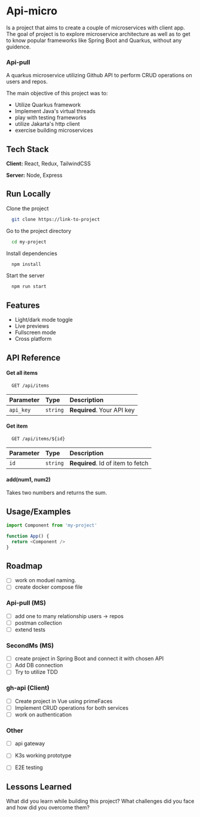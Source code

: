 
# Api-micro

Is a project that aims to create a couple of microservices with client app.
The goal of project is to explore microservice architecture as well as to get to know popular frameworks like Spring Boot and Quarkus, without any guidence.

### Api-pull

A quarkus microservice utilizing Github API to perform CRUD operations on users and repos.

The main objective of this project was to:
- Utilize Quarkus framework 
- Implement Java's virtual threads
- play with testing frameworks
- utilize Jakarta's http client
- exercise building microservices
## Tech Stack

**Client:** React, Redux, TailwindCSS

**Server:** Node, Express


## Run Locally

Clone the project

```bash
  git clone https://link-to-project
```

Go to the project directory

```bash
  cd my-project
```

Install dependencies

```bash
  npm install
```

Start the server

```bash
  npm run start
```


## Features

- Light/dark mode toggle
- Live previews
- Fullscreen mode
- Cross platform


## API Reference

#### Get all items

```http
  GET /api/items
```

| Parameter | Type     | Description                |
| :-------- | :------- | :------------------------- |
| `api_key` | `string` | **Required**. Your API key |

#### Get item

```http
  GET /api/items/${id}
```

| Parameter | Type     | Description                       |
| :-------- | :------- | :-------------------------------- |
| `id`      | `string` | **Required**. Id of item to fetch |

#### add(num1, num2)

Takes two numbers and returns the sum.


## Usage/Examples

```javascript
import Component from 'my-project'

function App() {
  return <Component />
}
```


## Roadmap

- [ ] work on moduel naming.
- [ ] create docker compose file

### Api-pull (MS)

- [ ] add one to many relationship users -> repos
- [ ] postman collection
- [ ] extend tests

### SecondMs (MS)
- [ ] create project in Spring Boot and connect it with chosen API
- [ ] Add DB connection
- [ ] Try to utilize TDD

### gh-api (Client)
- [ ] Create project in Vue using primeFaces
- [ ] Implement CRUD operations for both services
- [ ] work on authentication

### Other
- [ ] api gateway
- [ ] K3s working prototype
- [ ] E2E testing


## Lessons Learned

What did you learn while building this project? What challenges did you face and how did you overcome them?

